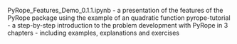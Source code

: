 PyRope_Features_Demo_0.1.1.ipynb - a presentation of the features of the PyRope package using the example of an quadratic function
pyrope-tutorial - a step-by-step introduction to the problem development with PyRope in 3 chapters - including examples, explanations and exercises
